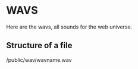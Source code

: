 # WAVS

Here are the wavs, all sounds for the web universe.

## Structure of a file

/public/wav/wavname.wav
